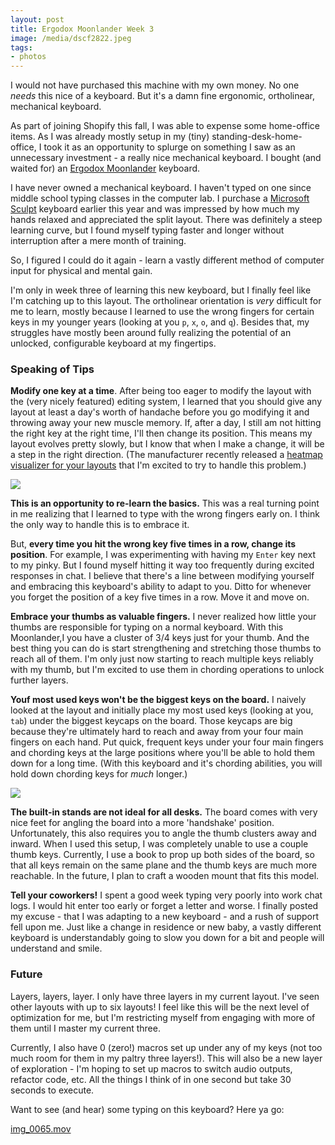 ```yaml
---
layout: post
title: Ergodox Moonlander Week 3
image: /media/dscf2822.jpeg
tags:
- photos
---
```

I would not have purchased this machine with my own money. No one _needs_ this nice of a keyboard. But it's a damn fine ergonomic, ortholinear, mechanical keyboard.

As part of joining Shopify this fall, I was able to expense some home-office items. As I was already mostly setup in my (tiny) standing-desk-home-office, I took it as an opportunity to splurge on something I saw as an unnecessary investment - a really nice mechanical keyboard. I bought (and waited for) an [Ergodox Moonlander](https://www.zsa.io/moonlander/) keyboard.

I have never owned a mechanical keyboard. I haven't typed on one since middle school typing classes in the computer lab. I purchase a [Microsoft Sculpt](https://www.microsoft.com/accessories/en-us/products/keyboards/sculpt-ergonomic-desktop/l5v-00001#devkit-highlights) keyboard earlier this year and was impressed by how much my hands relaxed and appreciated the split layout. There was definitely a steep learning curve, but I found myself typing faster and longer without interruption after a mere month of training.

So, I figured I could do it again - learn a vastly different method of computer input for physical and mental gain.

I'm only in week three of learning this new keyboard, but I finally feel like I'm catching up to this layout. The ortholinear orientation is _very_ difficult for me to learn, mostly because I learned to use the wrong fingers for certain keys in my younger years (looking at you `p`, `x`, `o`, and `q`). Besides that, my struggles have mostly been around fully realizing the potential of an unlocked, configurable keyboard at my fingertips.

### Speaking of Tips

**Modify one key at a time**. After being too eager to modify the layout with the (very nicely featured) editing system, I learned that you should give any layout at least a day's worth of handache before you go modifying it and throwing away your new muscle memory. If, after a day, I still am not hitting the right key at the right time, I'll then change its position. This means my layout evolves pretty slowly, but I know that when I make a change, it will be a step in the right direction. (The manufacturer recently released a [heatmap visualizer for your layouts](https://blog.zsa.io/2012-introducing-heatmaps/) that I'm excited to try to handle this problem.)

![](/media/screen-shot-2020-12-17-at-21-01-48.png)

**This is an opportunity to re-learn the basics.** This was a real turning point in me realizing that I learned to type with the wrong fingers early on. I think the only way to handle this is to embrace it.

But, **every time you hit the wrong key five times in a row, change its position**. For example, I was experimenting with having my `Enter` key next to my pinky. But I found myself hitting it way too frequently during excited responses in chat. I believe that there's a line between modifying yourself and embracing this keyboard's ability to adapt to you. Ditto for whenever you forget the position of a key five times in a row. Move it and move on.

**Embrace your thumbs as valuable fingers.** I never realized how little your thumbs are responsible for typing on a normal keyboard. With this Moonlander,I you have a cluster of 3/4 keys just for your thumb. And the best thing you can do is start strengthening and stretching those thumbs to reach all of them. I'm only just now starting to reach multiple keys reliably with my thumb, but I'm excited to use them in chording operations to unlock further layers.

**Youf most used keys won't be the biggest keys on the board.** I naively looked at the layout and initially place my most used keys (looking at you, `tab`) under the biggest keycaps on the board. Those keycaps are big because they're ultimately hard to reach and away from your four main fingers on each hand. Put quick, frequent keys under your four main fingers and chording keys at the large positions where you'll be able to hold them down for a long time. (With this keyboard and it's chording abilities, you will hold down chording keys for _much_ longer.)

![](/media/img_0062.jpeg)

**The built-in stands are not ideal for all desks.** The board comes with very nice feet for angling the board into a more 'handshake' position. Unfortunately, this also requires you to angle the thumb clusters away and inward. When I used this setup, I was completely unable to use a couple thumb keys. Currently, I use a book to prop up both sides of the board, so that all keys remain on the same plane and the thumb keys are much more reachable. In the future, I plan to craft a wooden mount that fits this model.

**Tell your coworkers!** I spent a good week typing very poorly into work chat logs. I would hit enter too early or forget a letter and worse. I finally posted my excuse - that I was adapting to a new keyboard - and a rush of support fell upon me. Just like a change in residence or new baby, a vastly different keyboard is understandably going to slow you down for a bit and people will understand and smile.

### Future

Layers, layers, layer. I only have three layers in my current layout. I've seen other layouts with up to six layouts! I feel like this will be the next level of optimization for me, but I'm restricting myself from engaging with more of them until I master my current three.

Currently, I also have 0 (zero!) macros set up under any of my keys (not too much room for them in my paltry three layers!). This will also be a new layer of exploration - I'm hoping to set up macros to switch audio outputs, refactor code, etc. All the things I think of in one second but take 30 seconds to execute.

Want to see (and hear) some typing on this keyboard? Here ya go:

[img_0065.mov](/media/img_0065.mov "img_0065.mov")
